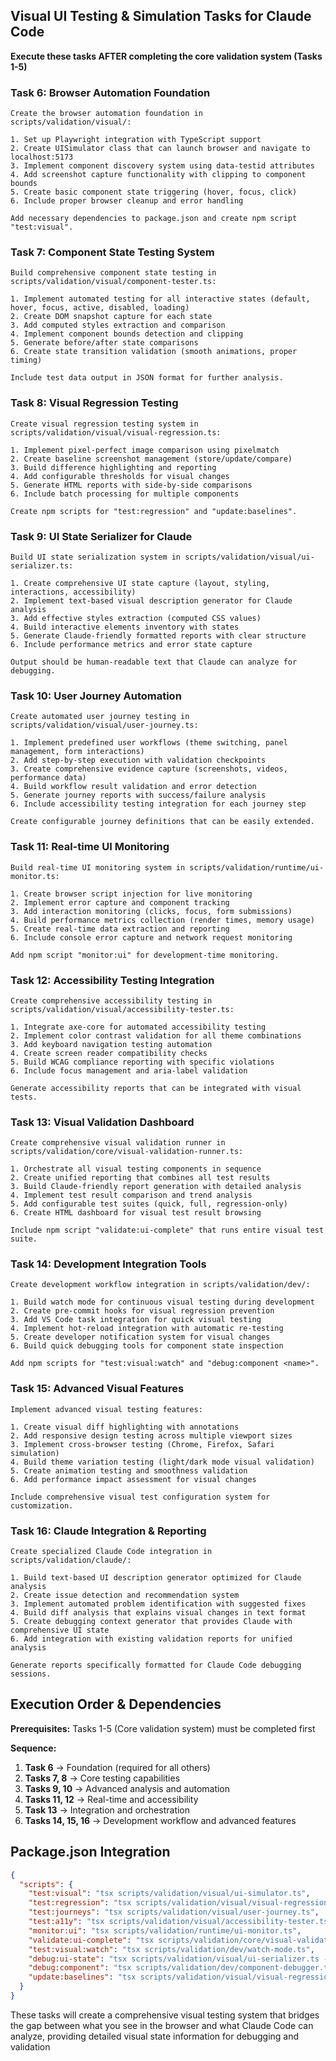 
## Visual UI Testing & Simulation Tasks for Claude Code

**Execute these tasks AFTER completing the core validation system (Tasks 1-5)**

### Task 6: Browser Automation Foundation

```
Create the browser automation foundation in scripts/validation/visual/:

1. Set up Playwright integration with TypeScript support
2. Create UISimulator class that can launch browser and navigate to localhost:5173
3. Implement component discovery system using data-testid attributes
4. Add screenshot capture functionality with clipping to component bounds
5. Create basic component state triggering (hover, focus, click)
6. Include proper browser cleanup and error handling

Add necessary dependencies to package.json and create npm script "test:visual".
```

### Task 7: Component State Testing System

```
Build comprehensive component state testing in scripts/validation/visual/component-tester.ts:

1. Implement automated testing for all interactive states (default, hover, focus, active, disabled, loading)
2. Create DOM snapshot capture for each state
3. Add computed styles extraction and comparison
4. Implement component bounds detection and clipping
5. Generate before/after state comparisons
6. Create state transition validation (smooth animations, proper timing)

Include test data output in JSON format for further analysis.
```

### Task 8: Visual Regression Testing

```
Create visual regression testing system in scripts/validation/visual/visual-regression.ts:

1. Implement pixel-perfect image comparison using pixelmatch
2. Create baseline screenshot management (store/update/compare)
3. Build difference highlighting and reporting
4. Add configurable thresholds for visual changes
5. Generate HTML reports with side-by-side comparisons
6. Include batch processing for multiple components

Create npm scripts for "test:regression" and "update:baselines".
```

### Task 9: UI State Serializer for Claude

```
Build UI state serialization system in scripts/validation/visual/ui-serializer.ts:

1. Create comprehensive UI state capture (layout, styling, interactions, accessibility)
2. Implement text-based visual description generator for Claude analysis
3. Add effective styles extraction (computed CSS values)
4. Build interactive elements inventory with states
5. Generate Claude-friendly formatted reports with clear structure
6. Include performance metrics and error state capture

Output should be human-readable text that Claude can analyze for debugging.
```

### Task 10: User Journey Automation

```
Create automated user journey testing in scripts/validation/visual/user-journey.ts:

1. Implement predefined user workflows (theme switching, panel management, form interactions)
2. Add step-by-step execution with validation checkpoints
3. Create comprehensive evidence capture (screenshots, videos, performance data)
4. Build workflow result validation and error detection
5. Generate journey reports with success/failure analysis
6. Include accessibility testing integration for each journey step

Create configurable journey definitions that can be easily extended.
```

### Task 11: Real-time UI Monitoring

```
Build real-time UI monitoring system in scripts/validation/runtime/ui-monitor.ts:

1. Create browser script injection for live monitoring
2. Implement error capture and component tracking
3. Add interaction monitoring (clicks, focus, form submissions)
4. Build performance metrics collection (render times, memory usage)
5. Create real-time data extraction and reporting
6. Include console error capture and network request monitoring

Add npm script "monitor:ui" for development-time monitoring.
```

### Task 12: Accessibility Testing Integration

```
Create comprehensive accessibility testing in scripts/validation/visual/accessibility-tester.ts:

1. Integrate axe-core for automated accessibility testing
2. Implement color contrast validation for all theme combinations
3. Add keyboard navigation testing automation
4. Create screen reader compatibility checks
5. Build WCAG compliance reporting with specific violations
6. Include focus management and aria-label validation

Generate accessibility reports that can be integrated with visual tests.
```

### Task 13: Visual Validation Dashboard

```
Create comprehensive visual validation runner in scripts/validation/core/visual-validation-runner.ts:

1. Orchestrate all visual testing components in sequence
2. Create unified reporting that combines all test results
3. Build Claude-friendly report generation with detailed analysis
4. Implement test result comparison and trend analysis
5. Add configurable test suites (quick, full, regression-only)
6. Create HTML dashboard for visual test result browsing

Include npm script "validate:ui-complete" that runs entire visual test suite.
```

### Task 14: Development Integration Tools

```
Create development workflow integration in scripts/validation/dev/:

1. Build watch mode for continuous visual testing during development
2. Create pre-commit hooks for visual regression prevention
3. Add VS Code task integration for quick visual testing
4. Implement hot-reload integration with automatic re-testing
5. Create developer notification system for visual changes
6. Build quick debugging tools for component state inspection

Add npm scripts for "test:visual:watch" and "debug:component <name>".
```

### Task 15: Advanced Visual Features

```
Implement advanced visual testing features:

1. Create visual diff highlighting with annotations
2. Add responsive design testing across multiple viewport sizes
3. Implement cross-browser testing (Chrome, Firefox, Safari simulation)
4. Build theme variation testing (light/dark mode visual validation)
5. Create animation testing and smoothness validation
6. Add performance impact assessment for visual changes

Include comprehensive visual test configuration system for customization.
```

### Task 16: Claude Integration & Reporting

```
Create specialized Claude Code integration in scripts/validation/claude/:

1. Build text-based UI description generator optimized for Claude analysis
2. Create issue detection and recommendation system
3. Implement automated problem identification with suggested fixes
4. Build diff analysis that explains visual changes in text format
5. Create debugging context generator that provides Claude with comprehensive UI state
6. Add integration with existing validation reports for unified analysis

Generate reports specifically formatted for Claude Code debugging sessions.
```

## Execution Order & Dependencies

**Prerequisites:** Tasks 1-5 (Core validation system) must be completed first

**Sequence:**

1. **Task 6** → Foundation (required for all others)
2. **Tasks 7, 8** → Core testing capabilities
3. **Tasks 9, 10** → Advanced analysis and automation
4. **Tasks 11, 12** → Real-time and accessibility
5. **Task 13** → Integration and orchestration
6. **Tasks 14, 15, 16** → Development workflow and advanced features

## Package.json Integration

```json
{
  "scripts": {
    "test:visual": "tsx scripts/validation/visual/ui-simulator.ts",
    "test:regression": "tsx scripts/validation/visual/visual-regression.ts",
    "test:journeys": "tsx scripts/validation/visual/user-journey.ts",
    "test:a11y": "tsx scripts/validation/visual/accessibility-tester.ts",
    "monitor:ui": "tsx scripts/validation/runtime/ui-monitor.ts",
    "validate:ui-complete": "tsx scripts/validation/core/visual-validation-runner.ts",
    "test:visual:watch": "tsx scripts/validation/dev/watch-mode.ts",
    "debug:ui-state": "tsx scripts/validation/visual/ui-serializer.ts --claude-format",
    "debug:component": "tsx scripts/validation/dev/component-debugger.ts",
    "update:baselines": "tsx scripts/validation/visual/visual-regression.ts --update-baselines"
  }
}
```

These tasks will create a comprehensive visual testing system that bridges the gap between what you see in the browser and what Claude Code can analyze, providing detailed visual state information for debugging and validation

